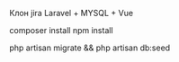 Клон jira Laravel + MYSQL + Vue

composer install
npm install

php artisan migrate && php artisan db:seed


